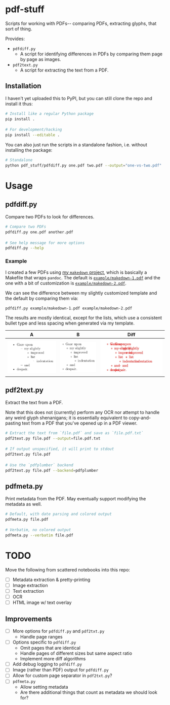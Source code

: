# pdf-stuff

Scripts for working with PDFs-- comparing PDFs, extracting glyphs, that sort of thing.

Provides:

- `pdfdiff.py`
    - A script for identifying differences in PDFs by comparing them page by page as images.
- `pdf2text.py`
    - A script for extracting the text from a PDF.

## Installation

I haven't yet uploaded this to PyPI, but you can still clone the repo and install it thus:

```bash
# Install like a regular Python package
pip install .

# For development/hacking
pip install --editable .
```

You can also just run the scripts in a standalone fashion, i.e. without installing the package:

```bash
# Standalone
python pdf_stuff/pdfdiff.py one.pdf two.pdf --output="one-vs-two.pdf"
```

# Usage

## pdfdiff.py

Compare two PDFs to look for differences.

```bash
# Compare two PDFs
pdfdiff.py one.pdf another.pdf

# See help message for more options
pdfdiff.py --help
```

### Example

I created a few PDFs using [my `makedown` project](https://github.com/rldotai/makedown), which is basically a Makefile that wraps `pandoc`.
The default is [`example/makedown-1.pdf`](example/makedown-1.pdf) and the one with a bit of customization is [`example/makedown-2.pdf`](example/makedown-2.pdf).

We can see the difference between my slightly customized template and the default by comparing them via:

```bash
pdfdiff.py example/makedown-1.pdf example/makedown-2.pdf
```

The results are mostly identical, except for the lists, which use a consistent bullet type and less spacing when generated via my template.

A | B | Diff
:--:|:---:|:---:
![PDF difference](resources/pandoc-list.png) | ![PDF difference](resources/cool-list.png) | ![PDF difference](resources/diff-list.png)


## pdf2text.py

Extract the text from a PDF.

Note that this does not (currently) perform any OCR nor attempt to handle any weird glyph shenanigans; it is essentially equivalent to copy-and-pasting text from a PDF that you've opened up in a PDF viewer.

```bash
# Extract the text from `file.pdf` and save as `file.pdf.txt`
pdf2text.py file.pdf --output=file.pdf.txt

# If output unspecified, it will print to stdout
pdf2text.py file.pdf

# Use the `pdfplumber` backend
pdf2text.py file.pdf --backend=pdfplumber
```

## pdfmeta.py

Print metadata from the PDF.
May eventually support modifying the metadata as well.

```bash
# Default, with date parsing and colored output
pdfmeta.py file.pdf

# Verbatim, no colored output
pdfmeta.py --verbatim file.pdf
```

# TODO

Move the following from scattered notebooks into this repo:

- [ ] Metadata extraction \& pretty-printing
- [ ] Image extraction
- [ ] Text extraction
- [ ] OCR
- [ ] HTML image w/ text overlay

## Improvements

- [ ] More options for `pdfdiff.py` and `pdf2txt.py`
    - Handle page ranges
- [ ] Options specific to `pdfdiff.py`
    - Omit pages that are identical
    - Handle pages of different sizes but same aspect ratio
    - Implement more diff algorithms
- [ ] Add debug logging to `pdfdiff.py`
- [ ] Image (rather than PDF) output for `pdfdiff.py`
- [ ] Allow for custom page separator in `pdf2txt.py`?
- [ ] `pdfmeta.py`
    - Allow setting metadata
    - Are there additional things that count as metadata we should look for?

